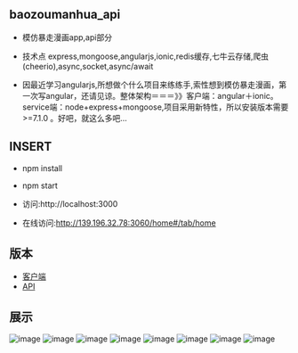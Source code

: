 ## baozoumanhua_api

 * 模仿暴走漫画app,api部分
 
 * 技术点 express,mongoose,angularjs,ionic,redis缓存,七牛云存储,爬虫(cheerio),async,socket,async/await
 
 * 因最近学习angularjs,所想做个什么项目来练练手,索性想到模仿暴走漫画，第一次写angular，还请见谅。整体架构＝＝＝》》客户端：angular＋ionic。service端：node+express+mongoose,项目采用新特性，所以安装版本需要>=7.1.0 。好吧，就这么多吧...
 
## INSERT
 
 * npm install
 
 * npm start

 * 访问:http://localhost:3000
 
 * 在线访问:http://139.196.32.78:3060/home#/tab/home
 
## 版本 
* [客户端](https://github.com/linkenliu/baozoumanhua_ionic.git "Title")
* [API](https://github.com/linkenliu/baozoumanhua_api.git "Title")


## 展示
![image](http://ohaqd986p.bkt.clouddn.com/baozou8.PNG)
![image](http://ohaqd986p.bkt.clouddn.com/baozou7.PNG)
![image](http://ohaqd986p.bkt.clouddn.com/baozou6.PNG)
![image](http://ohaqd986p.bkt.clouddn.com/baozou5.PNG)
![image](http://ohaqd986p.bkt.clouddn.com/baozou4.PNG)
![image](http://ohaqd986p.bkt.clouddn.com/baozou3.PNG)
![image](http://ohaqd986p.bkt.clouddn.com/baozou2.PNG)
![image](http://ohaqd986p.bkt.clouddn.com/baozou1.PNG)